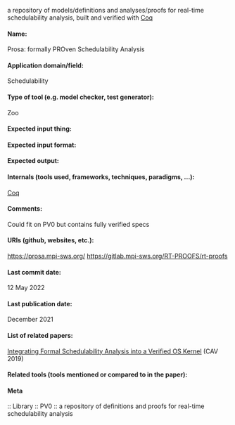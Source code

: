 a repository of models/definitions and analyses/proofs for real-time schedulability analysis, built and verified with [Coq](../Provers/Coq.md)

#### Name:
Prosa: formally PROven Schedulability Analysis

#### Application domain/field:
Schedulability

#### Type of tool (e.g. model checker, test generator):
Zoo

#### Expected input thing:

#### Expected input format:

#### Expected output:

#### Internals (tools used, frameworks, techniques, paradigms, ...):
[Coq](../Provers/Coq.md)

#### Comments:
Could fit on PV0 but contains fully verified specs

#### URIs (github, websites, etc.):
https://prosa.mpi-sws.org/
https://gitlab.mpi-sws.org/RT-PROOFS/rt-proofs

#### Last commit date:
12 May 2022

#### Last publication date:
December 2021

#### List of related papers:
[Integrating Formal Schedulability Analysis into a Verified OS Kernel](https://doi.org/10.1007/978-3-030-25543-5_28) (CAV 2019)

#### Related tools (tools mentioned or compared to in the paper):

#### Meta
:: Library
:: PV0 :: a repository of definitions and proofs for real-time schedulability analysis